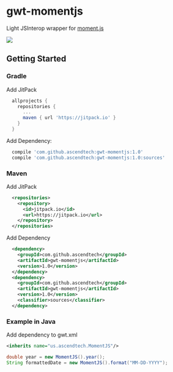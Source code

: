 # gwt-momentjs
Light JSInterop wrapper for [moment.js](http://momentjs.com)

[![](https://jitpack.io/v/ascendtech/gwt-momentjs.svg)](https://jitpack.io/#ascendtech/gwt-momentjs)

## Getting Started

### Gradle

Add JitPack
```gradle
  allprojects {
    repositories {
      ...
      maven { url 'https://jitpack.io' }
    }
  }
```

Add Dependency:
```gradle
  compile 'com.github.ascendtech:gwt-momentjs:1.0'
  compile 'com.github.ascendtech:gwt-momentjs:1.0:sources'
```

### Maven

Add JitPack
```xml
  <repositories>
    <repository>
      <id>jitpack.io</id>
      <url>https://jitpack.io</url>
    </repository>
  </repositories>
```
Add Dependency
```xml
  <dependency>
    <groupId>com.github.ascendtech</groupId>
    <artifactId>gwt-momentjs</artifactId>
    <version>1.0</version>
  </dependency>
  <dependency>
    <groupId>com.github.ascendtech</groupId>
    <artifactId>gwt-momentjs</artifactId>
    <version>1.0</version>
    <classifier>sources</classifier>
  </dependency>
```

### Example in Java

Add dependency to gwt.xml
```xml
<inherits name="us.ascendtech.MomentJS"/>
```

```java
double year = new MomentJS().year();
String formattedDate = new MomentJS().format("MM-DD-YYYY");
```
